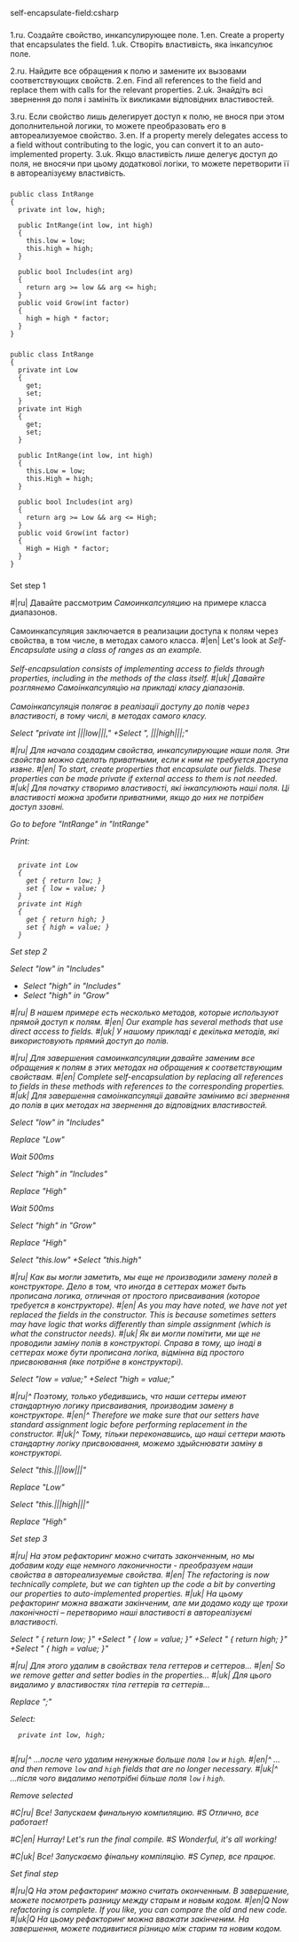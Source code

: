 self-encapsulate-field:csharp

###

1.ru. Создайте свойство, инкапсулирующее поле.
1.en. Create a property that encapsulates the field.
1.uk. Створіть властивість, яка інкапсулює поле.

2.ru. Найдите все обращения к полю и замените их вызовами соответствующих свойств.
2.en. Find all references to the field and replace them with calls for the relevant properties.
2.uk. Знайдіть всі звернення до поля і замініть їх викликами відповідних властивостей.

3.ru. Если свойство лишь делегирует доступ к полю, не внося при этом дополнительной логики, то можете преобразовать его в автореализуемое свойство.
3.en. If a property merely delegates access to a field without contributing to the logic, you can convert it to an auto-implemented property.
3.uk. Якщо властивість лише делегує доступ до поля, не вносячи при цьому додаткової логіки, то можете перетворити її в автореалізуєму властивість.



###

```
public class IntRange
{
  private int low, high;

  public IntRange(int low, int high)
  {
    this.low = low;
    this.high = high;
  }

  public bool Includes(int arg)
  {
    return arg >= low && arg <= high;
  }
  public void Grow(int factor)
  {
    high = high * factor;
  }
}
```

###

```
public class IntRange
{
  private int Low
  {
    get;
    set;
  }
  private int High
  {
    get;
    set;
  }

  public IntRange(int low, int high)
  {
    this.Low = low;
    this.High = high;
  }

  public bool Includes(int arg)
  {
    return arg >= Low && arg <= High;
  }
  public void Grow(int factor)
  {
    High = High * factor;
  }
}
```

###

Set step 1

#|ru| Давайте рассмотрим <i>Самоинкапсуляцию</i> на примере класса диапазонов.<br/><br/>Самоинкапсуляция заключается в реализации доступа к полям через свойства, в том числе, в методах самого класса.
#|en| Let's look at <i>Self-Encapsulate<i> using a class of ranges as an example.<br/><br/>Self-encapsulation consists of implementing access to fields through properties, including in the methods of the class itself.
#|uk| Давайте розглянемо <i>Самоінкапсуляцію<i> на прикладі класу діапазонів.<br/><br/>Самоінкапсуляція полягає в реалізації доступу до полів через властивості, в тому числі, в методах самого класу.

Select "private int |||low|||,"
+Select ", |||high|||;"

#|ru| Для начала создадим свойства, инкапсулирующие наши поля. Эти свойства можно сделать приватными, если к ним не требуется доступа извне.
#|en| To start, create properties that encapsulate our fields. These properties can be made private if external access to them is not needed.
#|uk| Для початку створимо властивості, які інкапсулюють наші поля. Ці властивості можна зробити приватними, якщо до них не потрібен доступ ззовні.

Go to before "IntRange" in "IntRange"

Print:
```

  private int Low
  {
    get { return low; }
    set { low = value; }
  }
  private int High
  {
    get { return high; }
    set { high = value; }
  }

```

Set step 2

Select "low" in "Includes"
+ Select "high" in "Includes"
+ Select "high" in "Grow"

#|ru| В нашем примере есть несколько методов, которые используют прямой доступ к полям.
#|en| Our example has several methods that use direct access to fields.
#|uk| У нашому прикладі є декілька методів, які використовують прямий доступ до полів.

#|ru| Для завершения самоинкапсуляции давайте заменим все обращения к полям в этих методах на обращения к соответствующим свойствам.
#|en| Complete self-encapsulation by replacing all references to fields in these methods with references to the corresponding properties.
#|uk| Для завершення самоінкапсуляціі давайте замінимо всі звернення до полів в цих методах на звернення до відповідних властивостей.

Select "low" in "Includes"

Replace "Low"

Wait 500ms

Select "high" in "Includes"

Replace "High"

Wait 500ms

Select "high" in "Grow"

Replace "High"

Select "this.low"
+Select "this.high"

#|ru| Как вы могли заметить, мы еще не производили замену полей в конструкторе. Дело в том, что иногда в сеттерах может быть прописана логика, отличная от простого присваивания (которое требуется в конструкторе).
#|en| As you may have noted, we have not yet replaced the fields in the constructor. This is because sometimes setters may have logic that works differently than simple assignment (which is what the constructor needs).
#|uk| Як ви могли помітити, ми ще не проводили заміну полів в конструкторі. Справа в тому, що іноді в сеттерах може бути прописана логіка, відмінна від простого присвоювання (яке потрібне в конструкторі). 

Select "low = value;"
+Select "high = value;"

#|ru|^ Поэтому, только убедившись, что наши сеттеры имеют стандартную логику присваивания, производим замену в конструкторе.
#|en|^ Therefore we make sure that our setters have standard assignment logic before performing replacement in the constructor.
#|uk|^ Тому, тільки переконавшись, що наші сеттери мають стандартну логіку присвоювання, можемо здыйснювати заміну в конструкторі.

Select "this.|||low|||"

Replace "Low"

Select "this.|||high|||"

Replace "High"

Set step 3

#|ru| На этом рефакторинг можно считать законченным, но мы добавим коду еще немного лаконичности - преобразуем наши свойства в <i>автореализуемые свойства</i>.
#|en| The refactoring is now technically complete, but we can tighten up the code a bit by converting our properties to <i>auto-implemented properties</i>.
#|uk| На цьому рефакторинг можна вважати закінченим, але ми додамо коду ще трохи лаконічності – перетворимо наші властивості в <i>автореалізуємі властивості<i>.

Select " { return low; }"
+Select " { low = value; }"
+Select " { return high; }"
+Select " { high = value; }"

#|ru| Для этого удалим в свойствах тела геттеров и сеттеров...
#|en| So we remove getter and setter bodies in the properties…
#|uk| Для цього видалимо у властивостях тіла геттерів та сеттерів...

Replace ";"

Select:
```
  private int low, high;


```

#|ru|^ ...после чего удалим ненужные больше поля <code>low</code> и <code>high</code>.
#|en|^ …and then remove <code>low</code> and <code>high</code> fields that are no longer necessary.
#|uk|^ ...після чого видалимо непотрібні більше поля <code>low</code> і <code>high</code>.

Remove selected

#C|ru| Все! Запускаем финальную компиляцию.
#S Отлично, все работает!

#C|en| Hurray! Let's run the final compile.
#S Wonderful, it's all working!

#C|uk| Все! Запускаємо фінальну компіляцію.
#S Супер, все працює.

Set final step

#|ru|Q На этом рефакторинг можно считать оконченным. В завершение, можете посмотреть разницу между старым и новым кодом.
#|en|Q Now refactoring is complete. If you like, you can compare the old and new code.
#|uk|Q На цьому рефакторинг можна вважати закінченим. На завершення, можете подивитися різницю між старим та новим кодом.